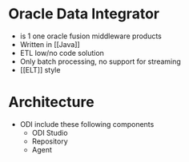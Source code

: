 ---
---
# Oracle Data Integrator

- is 1 one oracle fusion middleware products
- Written in [[Java]]
- ETL low/no code solution
- Only batch processing, no support for streaming
- [[ELT]] style

# Architecture
- ODI include these following components
	- ODI Studio
	- Repository
	- Agent